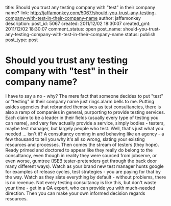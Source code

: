 title: Should you trust any testing company with "test" in their company name?
link: http://jaffamonkey.com/5067/should-you-trust-any-testing-company-with-test-in-their-company-name
author: jaffamonkey
description: 
post_id: 5067
created: 2011/12/02 18:30:07
created_gmt: 2011/12/02 18:30:07
comment_status: open
post_name: should-you-trust-any-testing-company-with-test-in-their-company-name
status: publish
post_type: post

# Should you trust any testing company with "test" in their company name?

I have to say a no - why? The mere fact that someone decides to put "test" or "testing" in their company name just rings alarm bells to me. Putting asides agencies that rebranded themselves as test consultancies, there is also a ramp of companies in general, purporting to provide testing services. Each claim to be a leader in their fields (usually every type of testing you can name), and very few actually provide a service, simply bodies - testers, maybe test manager, but largely people who test.  Well, that's just what you needed ... isn't it? A consultancy coming in and behaving like an agency - a few thousand to tell you why it's all so wrong, slating your existing resources and processes. Then comes the stream of testers (they hope). Ready primed and doctored to appear like they really do belong to the consultancy, even though in reality they were sourced from jobserve, or even worse, gumtree (ISEB tester-pretenders get through the back door many different ways). Watch as your brand new test manager hunts google for examples of release cycles, test strategies - you are paying for that by the way. Watch as they slate everything by default - without problems, there is no revenue. Not every testing consultancy is like this, but don't waste your time - get in a QA expert, who can provide you with much-needed direction. Then you can make your own informed decision regards resources.